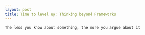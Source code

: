 ```yaml
---
layout: post
title: Time to level up: Thinking beyond Frameworks
---
```

`The less you know about something, the more you argue about it`
